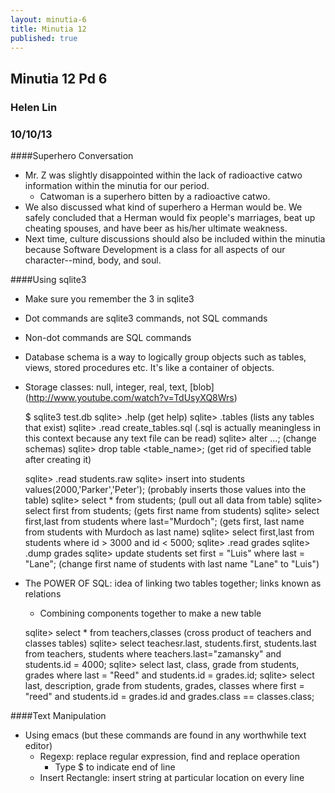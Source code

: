 ```yaml
---
layout: minutia-6
title: Minutia 12
published: true
---
```


## Minutia 12 Pd 6
### Helen Lin
### 10/10/13

####Superhero Conversation
* Mr. Z was slightly disappointed within the lack of radioactive catwo information within the minutia for our period.
  * Catwoman is a superhero bitten by a radioactive catwo.
* We also discussed what kind of superhero a Herman would be. We safely concluded that a Herman would fix people's marriages, beat up cheating spouses, and have beer as his/her ultimate weakness.
* Next time, culture discussions should also be included within the minutia because Software Development is a class for all aspects of our character--mind, body, and soul.


####Using sqlite3
* Make sure you remember the 3 in sqlite3
* Dot commands are sqlite3 commands, not SQL commands
* Non-dot commands are SQL commands
* Database schema is a way to logically group objects such as tables, views, stored procedures etc. It's like a container of objects.
* Storage classes: null, integer, real, text, [blob] (http://www.youtube.com/watch?v=TdUsyXQ8Wrs)

	$ sqlite3 test.db
	sqlite> .help (get help)
	sqlite> .tables (lists any tables that exist)
	sqlite> .read create_tables.sql (.sql is actually meaningless in this context because any text file can be read)
	sqlite> alter ...; (change schemas)
	sqlite> drop table <table_name>; (get rid of specified table after creating it)
	
	sqlite> .read students.raw
	sqlite> insert into students values(2000,'Parker','Peter'); (probably inserts those values into the table)
	sqlite> select * from students; (pull out all data from table)
	sqlite> select first from students; (gets first name from students)
	sqlite> select first,last from students where last="Murdoch"; (gets first, last name from students with Murdoch as last name)
	sqlite> select first,last from students where id > 3000 and id < 5000;
	sqlite> .read grades
	sqlite> .dump grades
	sqlite> update students set first = "Luis" where last = "Lane"; (change first name of students with last name "Lane" to "Luis")
	
* The POWER OF SQL: idea of linking two tables together; links known as relations
  * Combining components together to make a new table
  
  sqlite> select * from teachers,classes (cross product of teachers and classes tables)
  sqlite> select teachesr.last, students.first, students.last from teachers, students where teachers.last="zamansky" and students.id = 4000;
  sqlite> select last, class, grade from students, grades where last = "Reed" and students.id = grades.id;
  sqlite> select last, description, grade from students, grades, classes where first = "reed" and students.id = grades.id and grades.class == classes.class;
	
	
####Text Manipulation
* Using emacs (but these commands are found in any worthwhile text editor)
  * Regexp: replace regular expression, find and replace operation
    * Type $ to indicate end of line
  * Insert Rectangle: insert string at particular location on every line
  
	
